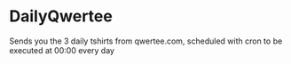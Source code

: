 # DailyQwertee
Sends you the 3 daily tshirts from qwertee.com, scheduled with cron to be executed at 00:00 every day
